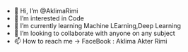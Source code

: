 - 👋 Hi, I’m @AklimaRimi
- 👀 I’m interested in Code
- 🌱 I’m currently learning Machine LEarning,Deep Learning
- 💞️ I’m looking to collaborate with anyone on any subject 
- 📫 How to reach me -> FaceBook : Aklima Akter Rimi 

<!---
AklimaRimi/AklimaRimi is a ✨ special ✨ repository because its `README.md` (this file) appears on your GitHub profile.
You can click the Preview link to take a look at your changes.
--->
